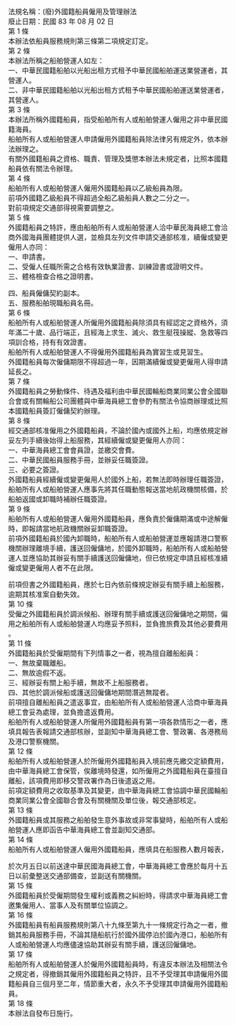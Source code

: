 法規名稱：(廢)外國籍船員僱用及管理辦法  
廢止日期：民國 83 年 08 月 02 日  
第 1 條  
本辦法依船員服務規則第三條第二項規定訂定。  
第 2 條  
本辦法所稱之船舶營運人如左：  
一、中華民國籍船舶以光船出租方式租予中華民國船舶運送業營運者，其  
營運人。  
二、非中華民國籍船舶以光船出租方式租予中華民國船舶運送業營運者，  
其營運人。  
第 3 條  
本辦法所稱外國籍船員，指受船舶所有人或船舶營運人僱用之非中華民國  
籍海員。  
船舶所有人或船舶營運人申請僱用外國籍船員除法律另有規定外，依本辦  
法辦理之。  
有關外國籍船員之資格、職責、管理及獎懲本辦法未規定者，比照本國籍  
船員依有關法令辦理。  
第 4 條  
船舶所有人或船舶營運人僱用外國籍船員以乙級船員為限。  
前項外國籍乙級船員不得超過全船乙級船員人數之二分之一。  
對前項規定交通部得視需要調整之。  
第 5 條  
外國籍船員之特許，應由船舶所有人或船舶營運人洽中華民海員總工會洽  
商外國海員團體提供人選，並檢具左列文件申請交通部核准，續僱或變更  
僱用人亦同：  
一、申請書。  
二、受僱人任職所需之合格有效執業證書、訓練證書或證明文件。  
三、體格檢查合格之證明書。  


四、船員僱傭契約副本。  
五、服務船舶現職船員名冊。  
第 6 條  
船舶所有人或船舶營運人所僱用外國籍船員除須具有經認定之資格外，須  
年滿二十歲、品行端正，且經海上求生、滅火、救生艇筏操縱、急救等四  
項訓合格，持有有效證書。  
船舶所有人或船舶營運人不得僱用外國籍船員為實習生或見習生。  
外國籍船員每次僱傭期限不得超過一年，因期滿續僱或變更僱用人得申請  
延長之。  
第 7 條  
外國籍船員之勞動條件、待遇及福利由中華民國輪船商業同業公會全國聯  
合會或有關輪船公司團體與中華海員總工會參酌有關法令協商辦理或比照  
本國籍船員簽訂僱傭契約辦理。  
第 8 條  
經交通部核准僱用之外國籍船員，不論於國內或國外上船，均應依規定辦  
妥左列手續後始得上船服務，其經續僱或變更僱用人亦同：  
一、中華海員總工會會員證，並繳交會費。  
二、中華民國船員服務手冊，並辦妥任職簽證。  
三、必要之簽證。  
外國籍船員經續僱或變更僱用人於國外上船，若無法即時辦理任職簽證，  
船舶所有人或船舶營運人應事先將其任職動態報送當地航政機關核備，於  
船舶返國或卸職時補辦任職簽證。  
第 9 條  
船舶所有人或船舶營運人僱用外國籍船員，應負責於僱傭期滿或中途解僱  
時，即報請當地航政機關辦妥卸職簽證。  
前項外國籍船員於國內卸職時，船舶所有人或船舶營運並應報請港口警察  
機關辦理離境手續，護送回僱傭地，於國外卸職時，船舶所有人或船舶營  
運人並應協助其辦妥有關手續護送回僱傭地，但已依規定申請且經核准續  
僱或變更僱用人者不在此限。  


前項但書之外國籍船員，應於七日內依前條規定辦妥有關手續上船服務，  
逾期其核准案自動失效。  
第 10 條  
受僱之外國籍船員於調派候船、辦理有關手續或護送回僱傭地之期間，偏  
用之船舶所有人或船舶營運人均應妥予照料，並負擔旅費及其他必要費用  
。  
第 11 條  
外國籍船員於受僱期間有下列情事之一者，視為擅自離船船員：  
一、無故棄職離船。  
二、無故逾假不返。  
三、經辦妥有關上船手續，無故不上船服務者。  
四、其他於調派候船或護送回僱傭地期間潛逃無蹤者。  
前項擅自離船船員之遣返事宜，由船舶所有人或船舶營運人洽商中華海員  
總工會妥為處理，並負擔遣返費用。  
船舶所有人或船舶營運人所僱用外國籍船員有第一項各款情形之一者，應  
填具報告表報請交通部核辦，並副知中華海員總工會、警政署、各港務局  
及港口警察機關。  
第 12 條  
船舶所有人或船舶營運人於所僱用外國籍船員入境前應先繳交定額費用，  
由中華海員總工會保管，俟離境時發還，如所僱用之外國籍船員在臺擅自  
離船，該項費用即移交警政署作為日後遣返之用。  
前項定額費用之收取基準及其變更，由中華海員總工會協調中華民國輪船  
商業同業公會全國聯合會及有關機關及單位後，報交通部核定。  
第 13 條  
外國籍船員或其服務之船舶發生意外事故或非常事變時，船舶所有人或船  
舶營運人應即函告中華海員總工會並副知交通部。  
第 14 條  
船舶所有人或船舶營運人僱用外國籍船員，應填具在船服務人數月報表，  


於次月五日以前送達中華民國海員總工會，中華海員總工會應於每月十五  
日以前彙整送交通部備查，並副送有關機關。  
第 15 條  
外國籍船員於受僱期間發生權利或義務之糾紛時，得請求中華海員總工會  
邀集僱用人、當事人及有關單位協調之。  
第 16 條  
外國籍船員有船員服務規則第八十九條至第九十一條規定行為之一者，撤  
銷其船員服務手冊，不論其隨船航行於國外國停泊於國內港口，船舶所有  
人或船舶營運人均應儘速協助其辦妥有關手續，護送回僱傭地。  
第 17 條  
船舶所有人或船舶營運人於僱用外國籍船員時，有違反本辦法及相關法令  
之規定者，得撤銷其僱用外國籍船員之特許，且不予受理其申請僱用外國  
籍船員自三個月至二年，情節重大者，永久不予受理其申請僱用外國籍船  
員。  
第 18 條  
本辦法自發布日施行。  


